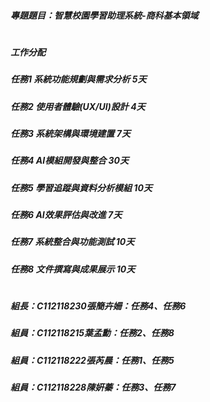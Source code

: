 ##### 專題題目：智慧校園學習助理系統-商科基本領域
# 
##### 工作分配
##### 任務1 系統功能規劃與需求分析 5天
##### 任務2 使用者體驗(UX/UI)設計 4天
##### 任務3 系統架構與環境建置 7天
##### 任務4 AI模組開發與整合 30天
##### 任務5 學習追蹤與資料分析模組 10天
##### 任務6 AI效果評估與改進 7天
##### 任務7 系統整合與功能測試 10天
##### 任務8 文件撰寫與成果展示 10天
# 
##### 組長：C112118230張簡卉姍：任務4、任務6
##### 組員：C112118215葉孟勳：任務2、任務8
##### 組員：C112118222張芮晨：任務1、任務5
##### 組員：C112118228陳姸蓁：任務3、任務7



